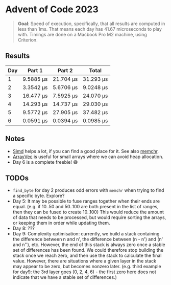 # Advent of Code 2023

> **Goal**: Speed of execution, specifically, that all results are computed in less than 1ms. That means each day has 41.67 microseconds to play with. Timings are done on a Macbook Pro M2 machine, using Criterion.

## Results

| Day | Part 1    | Part 2    | Total     |
| --- | --------- | --------- | --------- |
| 1   | 9.5885 µs | 21.704 µs | 31.293 µs |
| 2   | 3.3542 µs | 5.6706 µs | 9.0248 µs |
| 3   | 16.477 µs | 7.5925 µs | 24.070 µs |
| 4   | 14.293 µs | 14.737 µs | 29.030 µs |
| 5   | 9.5772 µs | 27.905 µs | 37.482 µs |
| 6   | 0.0591 µs | 0.0394 µs | 0.0985 µs |

## Notes

- [Simd](https://doc.rust-lang.org/std/simd/index.html) helps a lot, if you can find a good place for it. See also [memchr](https://docs.rs/memchr/latest/memchr/).
- [ArrayVec](https://docs.rs/arrayvec/latest/arrayvec/) is useful for small arrays where we can avoid heap allocation.
- Day 6 is a complete freebie! 😅

## TODOs

- `find_byte` for day 2 produces odd errors with `memchr` when trying to find a specific byte. Explore?
- Day 5: It may be possible to fuse ranges together when their ends are equal. (e.g. if 10..50 and 50..100 are both present in the list of ranges, then they can be fused to create 10..100) This would reduce the amount of data that needs to be processed, but would require sorting the arrays, or keeping them in order while updating them.
- Day 8: ???
- Day 9: Complexity optimisation: currently, we build a stack containing the difference between n and n', the difference between (n - n') and (n' and n''), etc. However, the end of this stack is always zero once a stable set of differences has been found. We could therefore stop building the stack once we reach zero, and then use the stack to calculate the final value. However, there are situations where a given layer in the stack may appear to be zero, but becomes nonzero later. (e.g. third example for day9: the 3rd layer goes (0, 2, 4, 6) - the first zero here does not indicate that we have a stable set of differences.)

